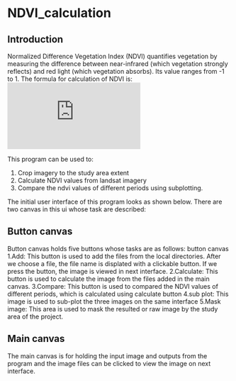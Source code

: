# NDVI_calculation
## Introduction
Normalized Difference Vegetation Index (NDVI) quantifies vegetation by measuring the difference between near-infrared (which vegetation strongly reflects) and red light (which vegetation absorbs). Its value ranges from -1 to 1. The formula for calculation of NDVI is:
            ![NDVI equation](https://latex.codecogs.com/gif.latex?NDVI%3D%5Cfrac%7BNIR-Red%7D%7BNIR&plus;Red%7D)

This program can be used to:
1. Crop imagery to the study area extent
2. Calculate NDVI values from landsat imagery
3. Compare the ndvi values of different periods using subplotting.

The initial user interface of this program looks as shown below. There are two canvas in this ui whose task are described:<br>
## Button canvas
Button canvas holds five buttons whose tasks are as follows:
button canvas
1.Add: This button is used to add the files from the local directories. After we choose a file, the file name is displated with a clickable button. If we press the               button, the image is viewed in next interface.
2.Calculate: This button is used to calculate the image from the files added in the main canvas. 
3.Compare: This button is used to compared the NDVI values of different periods, which is calculated using calculate button
4.sub plot: This image is used to sub-plot the three images on the same interface
5.Mask image: This area is used to mask the resulted or raw image by the study area of the project.

## Main canvas
The main canvas is for holding the input image and outputs from the program and the image files can be clicked to view the image on next interface.

